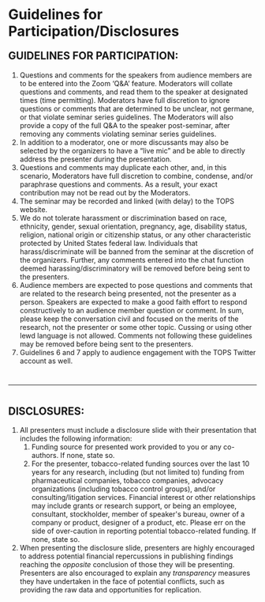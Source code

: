 # Guidelines for Participation/Disclosures

<div class="guidelines" style="margin-top: 20px;">
  <h2 style="margin-top: 20px;">GUIDELINES FOR PARTICIPATION:</h2>
  <ol>
    <li>
      Questions and comments for the speakers from audience members are to be entered into the Zoom ‘Q&amp;A’ feature.
      Moderators will collate questions and comments, and read them to the speaker at designated times (time permitting).
      Moderators have full discretion to ignore questions or comments that are determined to be unclear, not germane, or
      that violate seminar series guidelines. The Moderators will also provide a copy of the full Q&amp;A to the speaker
      post-seminar, after removing any comments violating seminar series guidelines.
    </li>
    <li>
      In addition to a moderator, one or more discussants may also be selected by the organizers to have a “live mic”
      and be able to directly address the presenter during the presentation.
    </li>
    <li>
      Questions and comments may duplicate each other, and, in this scenario, Moderators have full discretion to combine,
      condense, and/or paraphrase questions and comments. As a result, your exact contribution may not be read out by the Moderators.
    </li>
    <li>
      The seminar may be recorded and linked (with delay) to the TOPS website.
    </li>
    <li>
      We do not tolerate harassment or discrimination based on race, ethnicity, gender, sexual orientation, pregnancy,
      age, disability status, religion, national origin or citizenship status, or any other characteristic protected by
      United States federal law. Individuals that harass/discriminate will be banned from the seminar at the discretion
      of the organizers. Further, any comments entered into the chat function deemed harassing/discriminatory will be
      removed before being sent to the presenters.
    </li>
    <li>
      Audience members are expected to pose questions and comments that are related to the research being presented,
      not the presenter as a person. Speakers are expected to make a good faith effort to respond constructively to
      an audience member question or comment. In sum, please keep the conversation civil and focused on the merits of
      the research, not the presenter or some other topic. Cussing or using other lewd language is not allowed.
      Comments not following these guidelines may be removed before being sent to the presenters.
    </li>
    <li>
      Guidelines 6 and 7 apply to audience engagement with the TOPS Twitter account as well.
    </li>
  </ol>
</div>

<hr style="margin: 40px 0;">

<div class="disclosures" style="margin-top: 20px;">
  <h2 style="margin-top: 20px;">DISCLOSURES:</h2>
  <ol>
    <li>
      All presenters must include a disclosure slide with their presentation that includes the following information:
      <ol type="1">
        <li>
          Funding source for presented work provided to you or any co-authors. If none, state so.
        </li>
        <li>
          For the presenter, tobacco-related funding sources over the last 10 years for any research, including (but not limited to)
          funding from pharmaceutical companies, tobacco companies, advocacy organizations (including tobacco control groups), and/or
          consulting/litigation services. Financial interest or other relationships may include grants or research support, or being an employee,
          consultant, stockholder, member of speaker's bureau, owner of a company or product, designer of a product, etc.
          Please err on the side of over-caution in reporting potential tobacco-related funding. If none, state so.
        </li>
      </ol>
    </li>
    <li>
      When presenting the disclosure slide, presenters are highly encouraged to address potential financial repercussions in publishing findings
      reaching the <em>opposite</em> conclusion of those they will be presenting. Presenters are also encouraged to explain any <em>transparency</em>
      measures they have undertaken in the face of potential conflicts, such as providing the raw data and opportunities for replication.
    </li>
  </ol>
</div>


